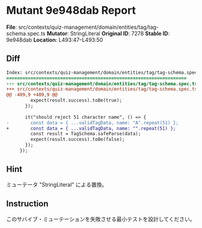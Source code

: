# Mutant 9e948dab Report

**File**: src/contexts/quiz-management/domain/entities/tag/tag-schema.spec.ts
**Mutator**: StringLiteral
**Original ID**: 7278
**Stable ID**: 9e948dab
**Location**: L493:47–L493:50

## Diff

```diff
Index: src/contexts/quiz-management/domain/entities/tag/tag-schema.spec.ts
===================================================================
--- src/contexts/quiz-management/domain/entities/tag/tag-schema.spec.ts	original
+++ src/contexts/quiz-management/domain/entities/tag/tag-schema.spec.ts	mutated #7278
@@ -489,9 +489,9 @@
         expect(result.success).toBe(true);
       });
 
       it("should reject 51 character name", () => {
-        const data = { ...validTagData, name: "A".repeat(51) };
+        const data = { ...validTagData, name: "".repeat(51) };
         const result = TagSchema.safeParse(data);
         expect(result.success).toBe(false);
       });
     });
```

## Hint

ミューテータ "StringLiteral" による置換。

## Instruction

このサバイブ・ミューテーションを失敗させる最小テストを設計してください。

